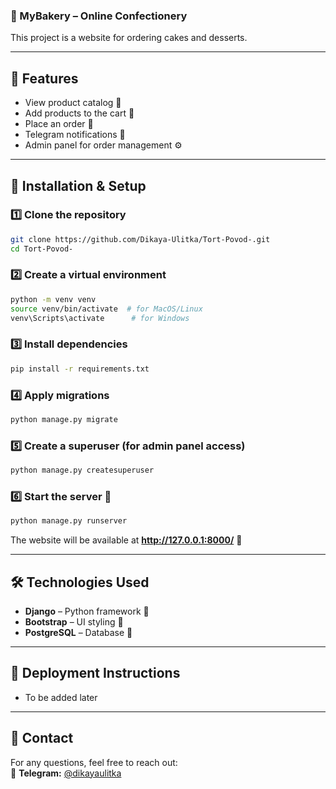 ### 🍰 MyBakery – Online Confectionery  

This project is a website for ordering cakes and desserts.  

---

## 🚀 Features  
- View product catalog 🍪  
- Add products to the cart 🛒  
- Place an order 🎂  
- Telegram notifications 📩  
- Admin panel for order management ⚙️  

---

## 🔧 Installation & Setup  

### 1️⃣ Clone the repository  
```bash
git clone https://github.com/Dikaya-Ulitka/Tort-Povod-.git
cd Tort-Povod-
```

### 2️⃣ Create a virtual environment  
```bash
python -m venv venv
source venv/bin/activate  # for MacOS/Linux
venv\Scripts\activate      # for Windows
```

### 3️⃣ Install dependencies  
```bash
pip install -r requirements.txt
```

### 4️⃣ Apply migrations  
```bash
python manage.py migrate
```

### 5️⃣ Create a superuser (for admin panel access)  
```bash
python manage.py createsuperuser
```

### 6️⃣ Start the server 🚀  
```bash
python manage.py runserver
```

The website will be available at **http://127.0.0.1:8000/** 🎉  

---

## 🛠 Technologies Used  
- **Django** – Python framework 🐍  
- **Bootstrap** – UI styling 🎨  
- **PostgreSQL** – Database 💾  

---

## 📌 Deployment Instructions  
- To be added later  

---

## 📩 Contact  
For any questions, feel free to reach out:  
💬 **Telegram:** [@dikayaulitka](https://t.me/dikayaulitka)  
